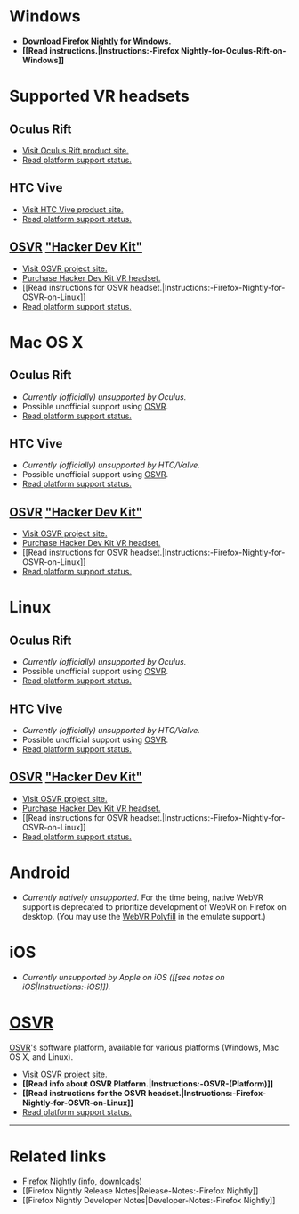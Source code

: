 # Windows

* **[Download Firefox Nightly for Windows.](https://nightly.mozilla.org/)**
* **[[Read instructions.|Instructions:-Firefox Nightly-for-Oculus-Rift-on-Windows]]**

# Supported VR headsets

## **Oculus Rift**

* [Visit Oculus Rift product site.](https://www.oculus.com/)
* [Read platform support status.](https://iswebvrready.org/#oculus-rift-support)

## **HTC Vive**

* [Visit HTC Vive product site.](https://www.vive.com/)
* [Read platform support status.](https://iswebvrready.org/#htc-vive-support)

## **[OSVR](http://www.osvr.org/) ["Hacker Dev Kit"](http://www.osvr.org/hardware/buy/)**

* [Visit OSVR project site.](http://www.osvr.org/)
* [Purchase Hacker Dev Kit VR headset.](http://www.osvr.org/hardware/buy/)
* [[Read instructions for OSVR headset.|Instructions:-Firefox-Nightly-for-OSVR-on-Linux]]
* [Read platform support status.](https://iswebvrready.org/#osvr-support)


# Mac OS X

## **Oculus Rift**

* _Currently (officially) unsupported by Oculus._
* Possible unofficial support using [OSVR](http://www.osvr.org/).
* [Read platform support status.](https://iswebvrready.org/#osvr-support)

## **HTC Vive**

* _Currently (officially) unsupported by HTC/Valve._
* Possible unofficial support using [OSVR](http://www.osvr.org/).
* [Read platform support status.](https://iswebvrready.org/#osvr-support)

## **[OSVR](http://www.osvr.org/) ["Hacker Dev Kit"](http://www.osvr.org/hardware/buy/)**

* [Visit OSVR project site.](http://www.osvr.org/)
* [Purchase Hacker Dev Kit VR headset.](http://www.osvr.org/hardware/buy/)
* [[Read instructions for OSVR headset.|Instructions:-Firefox-Nightly-for-OSVR-on-Linux]]
* [Read platform support status.](https://iswebvrready.org/#osvr-support)


# Linux

## **Oculus Rift**

* _Currently (officially) unsupported by Oculus._
* Possible unofficial support using [OSVR](http://www.osvr.org/).
* [Read platform support status.](https://iswebvrready.org/#osvr-support)

## **HTC Vive**

* _Currently (officially) unsupported by HTC/Valve._
* Possible unofficial support using [OSVR](http://www.osvr.org/).
* [Read platform support status.](https://iswebvrready.org/#osvr-support)

## **[OSVR](http://www.osvr.org/) ["Hacker Dev Kit"](http://www.osvr.org/hardware/buy/)**

* [Visit OSVR project site.](http://www.osvr.org/)
* [Purchase Hacker Dev Kit VR headset.](http://www.osvr.org/hardware/buy/)
* [[Read instructions for OSVR headset.|Instructions:-Firefox-Nightly-for-OSVR-on-Linux]]
* [Read platform support status.](https://iswebvrready.org/#osvr-support)


# Android

* _Currently natively unsupported._ For the time being, native WebVR support is deprecated to prioritize development of WebVR on Firefox on desktop. (You may use the [WebVR Polyfill](https://github.com/borismus/webvr-polyfill) in the emulate support.)


# iOS

* _Currently unsupported by Apple on iOS ([[see notes on iOS|Instructions:-iOS]])._


# [OSVR](http://www.osvr.org/)

[OSVR](http://www.osvr.org/)'s software platform, available for various platforms (Windows, Mac OS X, and Linux).

* [Visit OSVR project site.](http://www.osvr.org/)
* **[[Read info about OSVR Platform.|Instructions:-OSVR-(Platform)]]**
* **[[Read instructions for the OSVR headset.|Instructions:-Firefox-Nightly-for-OSVR-on-Linux]]**
* [Read platform support status.](https://iswebvrready.org/#osvr-support)

<hr>

# Related links

* [Firefox Nightly (info, downloads)](https://nightly.firefox.org/)
* [[Firefox Nightly Release Notes|Release-Notes:-Firefox Nightly]]
* [[Firefox Nightly Developer Notes|Developer-Notes:-Firefox Nightly]]
